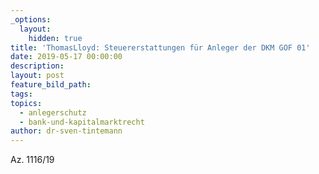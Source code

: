 ```yaml
---
_options:
  layout:
    hidden: true
title: 'ThomasLloyd: Steuererstattungen für Anleger der DKM GOF 01'
date: 2019-05-17 00:00:00
description:
layout: post
feature_bild_path:
tags:
topics:
  - anlegerschutz
  - bank-und-kapitalmarktrecht
author: dr-sven-tintemann
---
```


Az. 1116/19